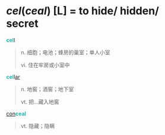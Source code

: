 # _cel_(_ceal_) [L] = to hide/ hidden/ secret

<b style="color: #20B2AA;">cel</b>l
> n. 细胞；电池；蜂房的巢室；单人小室
>
> vi. 住在牢房或小室中

<b style="color: #20B2AA;">cel</b>l[ar](-ar.md)
> n. 地窖；酒窖；地下室
>
> vt. 把…藏入地窖

[con](com-.md)<b style="color: #20B2AA;">ceal</b>
> vt. 隐藏；隐瞒